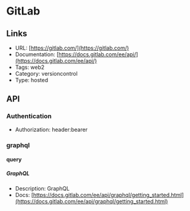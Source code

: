 # GitLab

## Links

* URL: [https://gitlab.com/](https://gitlab.com/)
* Documentation: [https://docs.gitlab.com/ee/api/](https://docs.gitlab.com/ee/api/)
* Tags: web2
* Category: versioncontrol
* Type: hosted

## API

### Authentication

* Authorization: header:bearer

### graphql

#### query

##### GraphQL

* Description: GraphQL
* Docs: [https://docs.gitlab.com/ee/api/graphql/getting_started.html](https://docs.gitlab.com/ee/api/graphql/getting_started.html)

